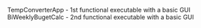 TempConverterApp - 1st functional executable with a basic GUI
BiWeeklyBugetCalc - 2nd functional executable with a basic GUI
